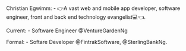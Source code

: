   Christian Egwimm:
          - 👉A vast web and mobile app developer, software engineer, front and back end technology evangelist💻👈.

   Current:
          - Software Engineer @VentureGardenNg


   Formal: 
          - Softare Developer @FintrakSoftware, @SterlingBankNg.



